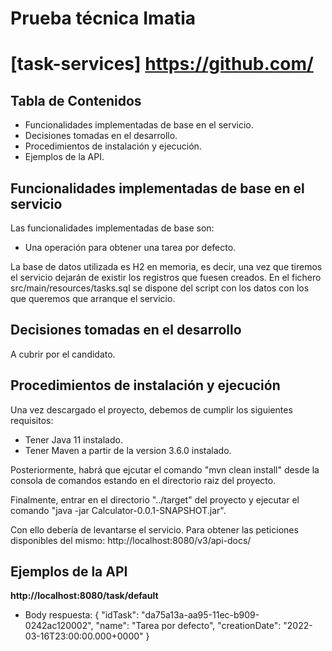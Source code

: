# Prueba técnica Imatia
# [task-services] https://github.com/

## Tabla de Contenidos
- Funcionalidades implementadas de base en el servicio.
- Decisiones tomadas en el desarrollo. 
- Procedimientos de instalación y ejecución.
- Ejemplos de la API.

## Funcionalidades implementadas de base en el servicio

Las funcionalidades implementadas de base son: 
- Una operación para obtener una tarea por defecto.

La base de datos utilizada es H2 en memoria, es decir, una vez que tiremos el servicio dejarán de existir los registros
que fuesen creados. En el fichero src/main/resources/tasks.sql se dispone del script con los datos con los que queremos
que arranque el servicio.

## Decisiones tomadas en el desarrollo
A cubrir por el candidato.

## Procedimientos de instalación y ejecución
Una vez descargado el proyecto, debemos de cumplir los siguientes requisitos:
- Tener Java 11 instalado.
- Tener Maven a partir de la version 3.6.0 instalado.

Posteriormente, habrá que ejcutar el comando "mvn clean install" desde la consola
de comandos estando en el directorio raiz del proyecto.

Finalmente, entrar en el directorio "../target" del proyecto y ejecutar el comando
"java -jar Calculator-0.0.1-SNAPSHOT.jar".

Con ello debería de levantarse el servicio. 
Para obtener las peticiones disponibles del mismo: http://localhost:8080/v3/api-docs/

## Ejemplos de la API
**http://localhost:8080/task/default**
- Body respuesta:
{
  "idTask": "da75a13a-aa95-11ec-b909-0242ac120002",
  "name": "Tarea por defecto",
  "creationDate": "2022-03-16T23:00:00.000+0000"
}
